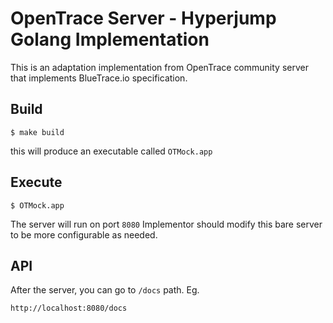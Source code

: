 # OpenTrace Server - Hyperjump Golang Implementation

This is an adaptation implementation from OpenTrace community server
that implements BlueTrace.io specification.

## Build

```shell
$ make build
```

this will produce an executable called `OTMock.app`

## Execute

```shell
$ OTMock.app
```

The server will run on port `8080`
Implementor should modify this bare server to be more configurable as needed.

## API

After the server, you can go to `/docs` path. Eg.

```text
http://localhost:8080/docs
```